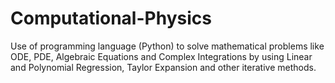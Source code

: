 # Computational-Physics
Use of programming language (Python) to solve mathematical problems like ODE, PDE, Algebraic Equations and Complex Integrations by using Linear and Polynomial Regression, Taylor Expansion and other iterative methods.
